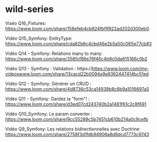 # wild-series

Viséo Q16_Fixtures: https://www.loom.com/share/158efeb4cb824fbf9922ad202d300eb0

Vidéo Q15_Symfony: EntityType: https://www.loom.com/share/cda82b6c4cbd46e2b5a50c065e77cb83

Vidéo Q14 - Symfony: Relations many to many: https://www.loom.com/share/356fcf86e76f46c4b9c0da615166c0b2

Vidéo Q13 - Symfony : Validation : https://https://www.loom.com/my-videoswww.loom.com/share/13cacd22b0094a9a9362447414bc51ed

Vidéo Q12 - Symfony: Générer un CRUD : https://www.loom.com/share/4d8736c53ca14939b8c8b9a1016697a5

Vidéo Q11 - Symfony: Gardez la "form"! : https://www.loom.com/share/d3ed07cd243740b2a1481f61c2c8f691

Vidéo Q10_Symfony: Le param converter : https://www.loom.com/share/9cc55289c5b7451cb610b214a0c9cefb

Vidéo Q9_Symfony: Les relations bidirectionnelles avec Doctrine: https://www.loom.com/share/2758f3d1fdb94906a8d6dcd7773c9743









